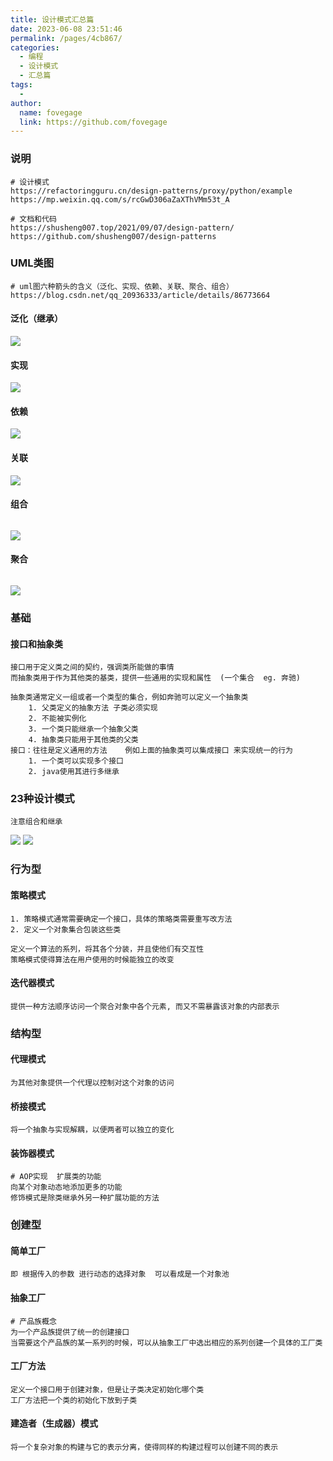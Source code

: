 ```yaml
---
title: 设计模式汇总篇
date: 2023-06-08 23:51:46
permalink: /pages/4cb867/
categories:
  - 编程
  - 设计模式
  - 汇总篇
tags:
  -
author:
  name: fovegage
  link: https://github.com/fovegage
---
```


### 说明

```
# 设计模式
https://refactoringguru.cn/design-patterns/proxy/python/example
https://mp.weixin.qq.com/s/rcGwD306aZaXThVMm53t_A

# 文档和代码
https://shusheng007.top/2021/09/07/design-pattern/
https://github.com/shusheng007/design-patterns
```

### UML类图

```
# uml图六种箭头的含义（泛化、实现、依赖、关联、聚合、组合）
https://blog.csdn.net/qq_20936333/article/details/86773664
```

#### 泛化（继承）

![](https://obsidian-foveagge.oss-cn-beijing.aliyuncs.com/blog/0dn9dx.png)

#### 实现

![](https://obsidian-foveagge.oss-cn-beijing.aliyuncs.com/blog/MD33vU.png)

#### 依赖

![](https://obsidian-foveagge.oss-cn-beijing.aliyuncs.com/blog/Bzb6kL.png)

#### 关联

![](https://obsidian-foveagge.oss-cn-beijing.aliyuncs.com/blog/1dsUw2.png)

#### 组合

```

```

![](https://obsidian-foveagge.oss-cn-beijing.aliyuncs.com/blog/SBnMyc.png)

#### 聚合

```

```

![](https://obsidian-foveagge.oss-cn-beijing.aliyuncs.com/blog/oK3x46.png)

### 基础

#### 接口和抽象类

```
接口用于定义类之间的契约，强调类所能做的事情
而抽象类用于作为其他类的基类，提供一些通用的实现和属性  (一个集合  eg. 奔驰)

抽象类通常定义一组或者一个类型的集合，例如奔驰可以定义一个抽象类  
	1. 父类定义的抽象方法 子类必须实现
	2. 不能被实例化
	3. 一个类只能继承一个抽象父类
	4. 抽象类只能用于其他类的父类
接口：往往是定义通用的方法    例如上面的抽象类可以集成接口 来实现统一的行为
	1. 一个类可以实现多个接口
	2. java使用其进行多继承
```

### 23种设计模式

```
注意组合和继承
```

![](https://obsidian-foveagge.oss-cn-beijing.aliyuncs.com/blog/7D6aZ5.png)
![](https://obsidian-foveagge.oss-cn-beijing.aliyuncs.com/blog/4gP545.png)

### 行为型

#### 策略模式

```
1. 策略模式通常需要确定一个接口，具体的策略类需要重写改方法
2. 定义一个对象集合包装这些类

定义一个算法的系列，将其各个分装，并且使他们有交互性
策略模式使得算法在用户使用的时候能独立的改变
```

#### 迭代器模式

```
提供一种方法顺序访问一个聚合对象中各个元素, 而又不需暴露该对象的内部表示
```

### 结构型

#### 代理模式

```
为其他对象提供一个代理以控制对这个对象的访问
```

#### 桥接模式

```
将一个抽象与实现解耦，以便两者可以独立的变化
```

#### 装饰器模式

```
# AOP实现  扩展类的功能
向某个对象动态地添加更多的功能
修饰模式是除类继承外另一种扩展功能的方法
```

### 创建型

#### 简单工厂

```
即 根据传入的参数 进行动态的选择对象  可以看成是一个对象池
```

#### 抽象工厂

```
# 产品族概念
为一个产品族提供了统一的创建接口
当需要这个产品族的某一系列的时候，可以从抽象工厂中选出相应的系列创建一个具体的工厂类
```

#### 工厂方法

```
定义一个接口用于创建对象，但是让子类决定初始化哪个类
工厂方法把一个类的初始化下放到子类
```

#### 建造者（生成器）模式

```
将一个复杂对象的构建与它的表示分离，使得同样的构建过程可以创建不同的表示
```
